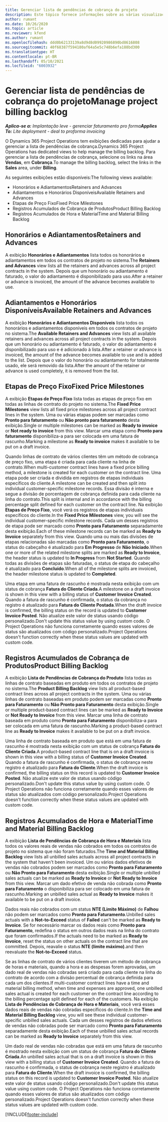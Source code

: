```yaml
---
title: Gerenciar lista de pendências de cobrança do projeto
description: Este tópico fornece informações sobre as várias visualizações disponíveis para uso ao gerenciar o backlog de cobrança em projetos.
author: rumant
ms.date: 10/26/2020
ms.topic: article
ms.reviewer: kfend
ms.author: rumant
ms.openlocfilehash: ddd0b62133139a8d9d8d09920986890bd8616808
ms.sourcegitcommit: 40f68387f594180af64a5e5c748b6efa188bd300
ms.translationtype: HT
ms.contentlocale: pt-BR
ms.lasthandoff: 05/10/2021
ms.locfileid: "6003932"
---
```

# <a name="manage-project-billing-backlog"></a><span data-ttu-id="ea171-103">Gerenciar lista de pendências de cobrança do projeto</span><span class="sxs-lookup"><span data-stu-id="ea171-103">Manage project billing backlog</span></span> 

<span data-ttu-id="ea171-104">_**Aplica-se a:** Implantação leve - gerenciar faturamento pro forma_</span><span class="sxs-lookup"><span data-stu-id="ea171-104">_**Applies To:** Lite deployment - deal to proforma invoicing_</span></span>

<span data-ttu-id="ea171-105">O Dynamics 365 Project Operations tem exibições dedicadas para ajudar a gerenciar a lista de pendências de cobrança.</span><span class="sxs-lookup"><span data-stu-id="ea171-105">Dynamics 365 Project Operations has dedicated views to help manage the billing backlog.</span></span> <span data-ttu-id="ea171-106">Para gerenciar a lista de pendências de cobrança, selecione os links na área **Vendas**, em **Cobrança**.</span><span class="sxs-lookup"><span data-stu-id="ea171-106">To manage the billing backlog, select the links in the **Sales** area, under **Billing**.</span></span> 

<span data-ttu-id="ea171-107">As seguintes exibições estão disponíveis:</span><span class="sxs-lookup"><span data-stu-id="ea171-107">The following views available:</span></span>

- <span data-ttu-id="ea171-108">Honorários e Adiantamentos</span><span class="sxs-lookup"><span data-stu-id="ea171-108">Retainers and Advances</span></span>
- <span data-ttu-id="ea171-109">Adiantamentos e Honorários Disponíveis</span><span class="sxs-lookup"><span data-stu-id="ea171-109">Available Retainers and Advances</span></span>
- <span data-ttu-id="ea171-110">Etapas de Preço Fixo</span><span class="sxs-lookup"><span data-stu-id="ea171-110">Fixed Price Milestones</span></span>
- <span data-ttu-id="ea171-111">Registros Acumulados de Cobrança de Produtos</span><span class="sxs-lookup"><span data-stu-id="ea171-111">Product Billing Backlog</span></span>
- <span data-ttu-id="ea171-112">Registros Acumulados de Hora e Material</span><span class="sxs-lookup"><span data-stu-id="ea171-112">Time and Material Billing Backlog</span></span>

## <a name="retainers-and-advances"></a><span data-ttu-id="ea171-113">Honorários e Adiantamentos</span><span class="sxs-lookup"><span data-stu-id="ea171-113">Retainers and Advances</span></span>

<span data-ttu-id="ea171-114">A exibição **Honorários e Adiantamentos** lista todos os honorários e adiantamentos em todos os contratos de projeto no sistema.</span><span class="sxs-lookup"><span data-stu-id="ea171-114">The **Retainers and Advances** view lists all the retainers and advances across all project contracts in the system.</span></span> <span data-ttu-id="ea171-115">Depois que um honorário ou adiantamento é faturado, o valor do adiantamento é disponibilizado para uso.</span><span class="sxs-lookup"><span data-stu-id="ea171-115">After a retainer or advance is invoiced, the amount of the advance becomes available to use.</span></span>

## <a name="available-retainers-and-advances"></a><span data-ttu-id="ea171-116">Adiantamentos e Honorários Disponíveis</span><span class="sxs-lookup"><span data-stu-id="ea171-116">Available Retainers and Advances</span></span>

<span data-ttu-id="ea171-117">A exibição **Honorários e Adiantamentos Disponíveis** lista todos os honorários e adiantamentos disponíveis em todos os contratos de projeto no sistema.</span><span class="sxs-lookup"><span data-stu-id="ea171-117">The **Available Retainers and Advances** view lists all available retainers and advances across all project contracts in the system.</span></span> <span data-ttu-id="ea171-118">Depois que um honorário ou adiantamento é faturado, o valor do adiantamento é disponibilizado para uso e é adicionado à lista.</span><span class="sxs-lookup"><span data-stu-id="ea171-118">After a retainer or advance is invoiced, the amount of the advance becomes available to use and is added to the list.</span></span> <span data-ttu-id="ea171-119">Depois que o valor do honorário ou adiantamento for totalmente usado, ele será removido da lista.</span><span class="sxs-lookup"><span data-stu-id="ea171-119">After the amount of the retainer or advance is used completely, it is removed from the list.</span></span>

## <a name="fixed-price-milestones"></a><span data-ttu-id="ea171-120">Etapas de Preço Fixo</span><span class="sxs-lookup"><span data-stu-id="ea171-120">Fixed Price Milestones</span></span>

<span data-ttu-id="ea171-121">A exibição **Etapas de Preço Fixo** lista todas as etapas de preço fixo em todas as linhas de contrato do projeto no sistema.</span><span class="sxs-lookup"><span data-stu-id="ea171-121">The **Fixed Price Milestones** view lists all fixed price milestones across all project contract lines in the system.</span></span> <span data-ttu-id="ea171-122">Uma ou várias etapas podem ser marcadas como **Pronto para faturamento** ou **Não pronto para faturamento** desta exibição.</span><span class="sxs-lookup"><span data-stu-id="ea171-122">Single or multiple milestones can be marked as **Ready to invoice** or **Not ready to invoice** from this view.</span></span> <span data-ttu-id="ea171-123">Marcar uma etapa como **Pronto para faturamento** disponibiliza-a para ser colocada em uma fatura de rascunho.</span><span class="sxs-lookup"><span data-stu-id="ea171-123">Marking a milestone as **Ready to invoice** makes it available to be put on a draft invoice.</span></span>

<span data-ttu-id="ea171-124">Quando linhas de contrato de vários clientes têm um método de cobrança de preço fixo, uma etapa é criada para cada cliente na linha de contrato.</span><span class="sxs-lookup"><span data-stu-id="ea171-124">When multi-customer contract lines have a fixed price billing method, a milestone is created for each customer on the contract line.</span></span> <span data-ttu-id="ea171-125">Uma etapa pode ser criada e dividida em registros de etapas individuais específicos do cliente.</span><span class="sxs-lookup"><span data-stu-id="ea171-125">A milestone can be created and then split into individual customer-specific milestone records.</span></span> <span data-ttu-id="ea171-126">Essa divisão é interna e segue a divisão de porcentagem de cobrança definida para cada cliente na linha do contrato.</span><span class="sxs-lookup"><span data-stu-id="ea171-126">This split is internal and in accordance with the billing percentage split defined for each customer on the contract line.</span></span> <span data-ttu-id="ea171-127">Na exibição **Etapas de Preço Fixo**, você verá os registros de etapas individuais específicos do cliente.</span><span class="sxs-lookup"><span data-stu-id="ea171-127">In the **Fixed Price Milestones** view, you will see the individual customer-specific milestone records.</span></span> <span data-ttu-id="ea171-128">Cada um desses registros de etapa pode ser marcado como **Pronto para Faturamento** separadamente desta exibição.</span><span class="sxs-lookup"><span data-stu-id="ea171-128">Each of these milestone records can be marked as **Ready to Invoice** separately from this view.</span></span> <span data-ttu-id="ea171-129">Quando uma ou mais das divisões de etapas relacionadas são marcadas como **Pronto para Faturamento**, o status do cabeçalho é atualizado para **Em Progresso** de **Não Iniciado**.</span><span class="sxs-lookup"><span data-stu-id="ea171-129">When one or more of the related milestone splits are marked as **Ready to Invoice**, the header status is updated to **In Progress** from **Not Started**.</span></span> <span data-ttu-id="ea171-130">Quando todas as divisões de etapas são faturadas, o status de etapa do cabeçalho é atualizado para **Concluído**.</span><span class="sxs-lookup"><span data-stu-id="ea171-130">When all of the milestone splits are invoiced, the header milestone status is updated to **Completed**.</span></span>

<span data-ttu-id="ea171-131">Uma etapa em uma fatura de rascunho é mostrada nesta exibição com um status de cobrança **Fatura do Cliente Criada**.</span><span class="sxs-lookup"><span data-stu-id="ea171-131">A milestone on a draft invoice is shown in this view with a billing status of **Customer Invoice Created**.</span></span> <span data-ttu-id="ea171-132">Quando a fatura de rascunho é confirmada, o status da cobrança no registro é atualizado para **Fatura do Cliente Postada**.</span><span class="sxs-lookup"><span data-stu-id="ea171-132">When the draft invoice is confirmed, the billing status on the record is updated to **Customer Invoice Posted**.</span></span> <span data-ttu-id="ea171-133">Não atualize este valor de status usando código personalizado.</span><span class="sxs-lookup"><span data-stu-id="ea171-133">Don't update this status value by using custom code.</span></span> <span data-ttu-id="ea171-134">O Project Operations não funciona corretamente quando esses valores de status são atualizados com código personalizado.</span><span class="sxs-lookup"><span data-stu-id="ea171-134">Project Operations doesn't function correctly when these status values are updated with custom code.</span></span>

## <a name="product-billing-backlog"></a><span data-ttu-id="ea171-135">Registros Acumulados de Cobrança de Produtos</span><span class="sxs-lookup"><span data-stu-id="ea171-135">Product Billing Backlog</span></span>

<span data-ttu-id="ea171-136">A exibição **Lista de Pendências de Cobrança do Produto** lista todas as linhas de contrato baseadas em produto em todos os contratos de projeto no sistema.</span><span class="sxs-lookup"><span data-stu-id="ea171-136">The **Product Billing Backlog** view lists all product-based contract lines across all project contracts in the system.</span></span> <span data-ttu-id="ea171-137">Uma ou várias linhas de contrato baseadas em produto podem ser marcadas como **Pronto para Faturamento** ou **Não Pronto para Faturamento** desta exibição.</span><span class="sxs-lookup"><span data-stu-id="ea171-137">Single or multiple product-based contract lines can be marked as **Ready to Invoice** or **Not Ready to Invoice** from this view.</span></span> <span data-ttu-id="ea171-138">Marcar uma linha de contrato baseada em produto como **Pronto para Faturamento** disponibiliza-a para ser colocada em uma fatura de rascunho.</span><span class="sxs-lookup"><span data-stu-id="ea171-138">Marking a product-based contract line as **Ready to Invoice** makes it available to be put on a draft invoice.</span></span>

<span data-ttu-id="ea171-139">Uma linha de contrato baseada em produto que está em uma fatura de rascunho é mostrada nesta exibição com um status de cobrança **Fatura do Cliente Criada**.</span><span class="sxs-lookup"><span data-stu-id="ea171-139">A product-based contract line that is on a draft invoice is shown in this view with a billing status of **Customer Invoice Created**.</span></span> <span data-ttu-id="ea171-140">Quando a fatura de rascunho é confirmada, o status de cobrança neste registro é atualizado para **Fatura do Cliente**.</span><span class="sxs-lookup"><span data-stu-id="ea171-140">When the draft invoice is confirmed, the billing status on this record is updated to **Customer Invoice Posted**.</span></span> <span data-ttu-id="ea171-141">Não atualize este valor de status usando código personalizado.</span><span class="sxs-lookup"><span data-stu-id="ea171-141">Don't update this status value by using custom code.</span></span> <span data-ttu-id="ea171-142">O Project Operations não funciona corretamente quando esses valores de status são atualizados com código personalizado.</span><span class="sxs-lookup"><span data-stu-id="ea171-142">Project Operations doesn't function correctly when these status values are updated with custom code.</span></span>

## <a name="time-and-material-billing-backlog"></a><span data-ttu-id="ea171-143">Registros Acumulados de Hora e Material</span><span class="sxs-lookup"><span data-stu-id="ea171-143">Time and Material Billing Backlog</span></span>

<span data-ttu-id="ea171-144">A exibição **Lista de Pendências de Cobrança de Hora e Materiais** lista todos os valores reais de vendas não cobrados em todos os contratos de projeto no sistema que não foram faturados.</span><span class="sxs-lookup"><span data-stu-id="ea171-144">The **Time and Material Billing Backlog** view lists all unbilled sales actuals across all project contracts in the system that haven't been invoiced.</span></span> <span data-ttu-id="ea171-145">Um ou vários dados efetivos de vendas não cobrados podem ser marcados como **Pronto para Faturamento** ou **Não Pronto para Faturamento** desta exibição.</span><span class="sxs-lookup"><span data-stu-id="ea171-145">Single or multiple unbilled sales actuals can be marked as **Ready to Invoice** or **Not Ready to Invoice** from this view.</span></span> <span data-ttu-id="ea171-146">Marcar um dado efetivo de venda não cobrada como **Pronto para Faturamento** o disponibiliza para ser colocado em uma fatura de rascunho.</span><span class="sxs-lookup"><span data-stu-id="ea171-146">Marking an unbilled sales actual as **Ready to Invoice** makes it available to be put on a draft invoice.</span></span>

<span data-ttu-id="ea171-147">Dados reais não cobrados com um status **NTE (Limite Máximo)** de **Falhou** não podem ser marcados como **Pronto para Faturamento**.</span><span class="sxs-lookup"><span data-stu-id="ea171-147">Unbilled sales actuals with a **Not-to-Exceed** status of **Failed** can't be marked as **Ready to Invoice**.</span></span> <span data-ttu-id="ea171-148">Se for necessário marcar os dados reais como **Pronto para Faturamento**, redefina o status em outros dados reais na linha do contrato que foram confirmados.</span><span class="sxs-lookup"><span data-stu-id="ea171-148">If the actuals need to be marked as **Ready to Invoice**, reset the status on other actuals on the contract line that are committed.</span></span> <span data-ttu-id="ea171-149">Depois, reavalie o status **NTE (limite máximo)**.</span><span class="sxs-lookup"><span data-stu-id="ea171-149">and then reevaluate the **Not-to-Exceed** status.</span></span>

<span data-ttu-id="ea171-150">Se as linhas de contrato de vários clientes tiverem um método de cobrança de horas e materiais, quando a hora e as despesas forem aprovadas, um dado real de vendas não cobradas será criado para cada cliente na linha do contrato de acordo com a divisão percentual de cobrança definida para cada um dos clientes.</span><span class="sxs-lookup"><span data-stu-id="ea171-150">If multi-customer contract lines have a time and material billing method, when time and expenses are approved, one unbilled sales actual is created for each customer on the contract line according to the billing percentage split defined for each of the customers.</span></span> <span data-ttu-id="ea171-151">Na exibição **Lista de Pendências de Cobrança de Hora e Materiais**, você verá esses dados reais de vendas não cobradas específicos do cliente.</span><span class="sxs-lookup"><span data-stu-id="ea171-151">In the **Time and Material Billing Backlog** view, you will see these individual customer-specific unbilled sales actuals.</span></span> <span data-ttu-id="ea171-152">Cada um desses registros de dados efetivos de vendas não cobradas pode ser marcado como **Pronto para Faturamento** separadamente desta exibição.</span><span class="sxs-lookup"><span data-stu-id="ea171-152">Each of these unbilled sales actual records can be marked as **Ready to Invoice** separately from this view.</span></span>

<span data-ttu-id="ea171-153">Um dado real de vendas não cobradas que está em uma fatura de rascunho é mostrado nesta exibição com um status de cobrança **Fatura do Cliente Criada**.</span><span class="sxs-lookup"><span data-stu-id="ea171-153">An unbilled sales actual that is on a draft invoice is shown in this view with a billing status of **Customer Invoice Created**.</span></span> <span data-ttu-id="ea171-154">Quando a fatura de rascunho é confirmada, o status de cobrança neste registro é atualizado para **Fatura do Cliente**.</span><span class="sxs-lookup"><span data-stu-id="ea171-154">When the draft invoice is confirmed, the billing status on this record is updated to **Customer Invoice Posted**.</span></span> <span data-ttu-id="ea171-155">Não atualize este valor de status usando código personalizado.</span><span class="sxs-lookup"><span data-stu-id="ea171-155">Don't update this status value using custom code.</span></span> <span data-ttu-id="ea171-156">O Project Operations não funciona corretamente quando esses valores de status são atualizados com código personalizado.</span><span class="sxs-lookup"><span data-stu-id="ea171-156">Project Operations doesn't function correctly when these status values are updated with custom code.</span></span>


[!INCLUDE[footer-include](../../includes/footer-banner.md)]
